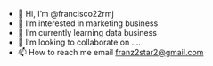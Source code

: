 - 👋 Hi, I’m @francisco22rmj
- 👀 I’m interested in marketing business
- 🌱 I’m currently learning data business
- 💞️ I’m looking to collaborate on ....
- 📫 How to reach me email franz2star2@gmail.com

<!---
francisco22rmj/francisco22rmj is a ✨ special ✨ repository because its `README.md` (this file) appears on your GitHub profile.
You can click the Preview link to take a look at your changes.
--->
